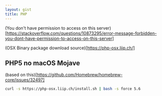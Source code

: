 ```yaml
---
layout: gist
title: PHP
---
```


(You don't have permission to access on this server)[https://stackoverflow.com/questions/10873295/error-message-forbidden-you-dont-have-permission-to-access-on-this-server]

(OSX Binary package download source)[https://php-osx.liip.ch/]

## PHP5 no macOS Mojave

(based on this)[https://github.com/Homebrew/homebrew-core/issues/32497]

```bash
curl -s https://php-osx.liip.ch/install.sh | bash -s force 5.6
```